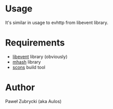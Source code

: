 Usage
=====

It's similar in usage to evhttp from libevent library.

Requirements
============

 * [libevent](http://monkey.org/~provos/libevent/) library (obviously)
 * [mhash](http://mhash.sourceforge.net) library
 * [scons](http://www.scons.org) build tool

Author
======
Paweł Zubrycki (aka Aulos)

